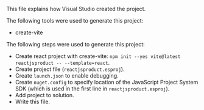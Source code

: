 This file explains how Visual Studio created the project.

The following tools were used to generate this project:
- create-vite

The following steps were used to generate this project:
- Create react project with create-vite: `npm init --yes vite@latest reactjsproduct -- --template=react`.
- Create project file (`reactjsproduct.esproj`).
- Create `launch.json` to enable debugging.
- Create `nuget.config` to specify location of the JavaScript Project System SDK (which is used in the first line in `reactjsproduct.esproj`).
- Add project to solution.
- Write this file.
